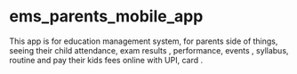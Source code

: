 # ems_parents_mobile_app
This app is for education management system, for parents side of things, seeing their child attendance, exam results , performance, events , syllabus, routine and pay their kids fees  online with UPI, card .
